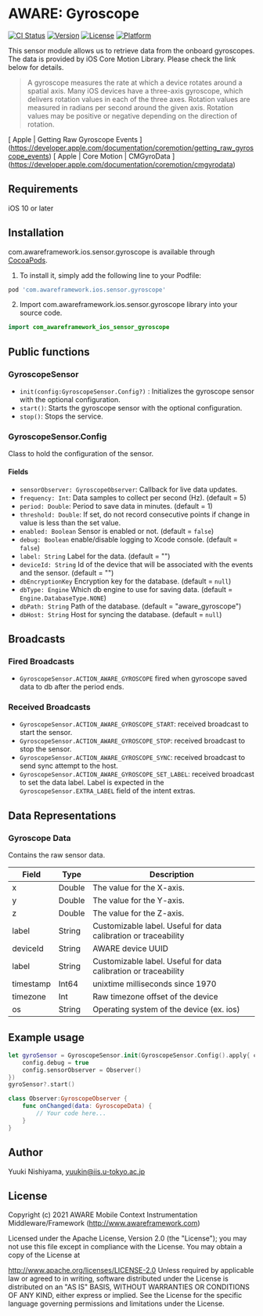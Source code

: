 # AWARE: Gyroscope

[![CI Status](https://img.shields.io/travis/awareframework/com.awareframework.ios.sensor.gyroscope.svg?style=flat)](https://travis-ci.org/awareframework/com.awareframework.ios.sensor.gyroscope)
[![Version](https://img.shields.io/cocoapods/v/com.awareframework.ios.sensor.gyroscope.svg?style=flat)](https://cocoapods.org/pods/com.awareframework.ios.sensor.gyroscope)
[![License](https://img.shields.io/cocoapods/l/com.awareframework.ios.sensor.gyroscope.svg?style=flat)](https://cocoapods.org/pods/com.awareframework.ios.sensor.gyroscope)
[![Platform](https://img.shields.io/cocoapods/p/com.awareframework.ios.sensor.gyroscope.svg?style=flat)](https://cocoapods.org/pods/com.awareframework.ios.sensor.gyroscope)

This sensor module allows us to retrieve data from the onboard gyroscopes. The data is provided by iOS Core Motion Library. Please check the link below for details. 

> A gyroscope measures the rate at which a device rotates around a spatial axis. Many iOS devices have a three-axis gyroscope, which delivers rotation values in each of the three axes. Rotation values are measured in radians per second around the given axis. Rotation values may be positive or negative depending on the direction of rotation.

[ Apple | Getting Raw Gyroscope Events ] (https://developer.apple.com/documentation/coremotion/getting_raw_gyroscope_events)
[ Apple | Core Motion | CMGyroData ] (https://developer.apple.com/documentation/coremotion/cmgyrodata)

## Requirements
iOS 10 or later

## Installation

com.awareframework.ios.sensor.gyroscope is available through [CocoaPods](https://cocoapods.org). 

1. To install it, simply add the following line to your Podfile:
```ruby
pod 'com.awareframework.ios.sensor.gyroscope'
```

2. Import com.awareframework.ios.sensor.gyroscope library into your source code.
```swift
import com_awareframework_ios_sensor_gyroscope
```

## Public functions

### GyroscopeSensor

+ `init(config:GyroscopeSensor.Config?)` : Initializes the gyroscope sensor with the optional configuration.
+ `start()`: Starts the gyroscope sensor with the optional configuration.
+ `stop()`: Stops the service.

### GyroscopeSensor.Config

Class to hold the configuration of the sensor.

#### Fields
+ `sensorObserver: GyroscopeObserver`: Callback for live data updates.
+ `frequency: Int`: Data samples to collect per second (Hz). (default = 5)
+ `period: Double`: Period to save data in minutes. (default = 1)
+ `threshold: Double`: If set, do not record consecutive points if change in value is less than the set value.
+ `enabled: Boolean` Sensor is enabled or not. (default = `false`)
+ `debug: Boolean` enable/disable logging to Xcode console. (default = `false`)
+ `label: String` Label for the data. (default = "")
+ `deviceId: String` Id of the device that will be associated with the events and the sensor. (default = "")
+ `dbEncryptionKey` Encryption key for the database. (default = `null`)
+ `dbType: Engine` Which db engine to use for saving data. (default = `Engine.DatabaseType.NONE`)
+ `dbPath: String` Path of the database. (default = "aware_gyroscope")
+ `dbHost: String` Host for syncing the database. (default = `null`)

## Broadcasts

### Fired Broadcasts

+ `GyroscopeSensor.ACTION_AWARE_GYROSCOPE` fired when gyroscope saved data to db after the period ends.

### Received Broadcasts

+ `GyroscopeSensor.ACTION_AWARE_GYROSCOPE_START`: received broadcast to start the sensor.
+ `GyroscopeSensor.ACTION_AWARE_GYROSCOPE_STOP`: received broadcast to stop the sensor.
+ `GyroscopeSensor.ACTION_AWARE_GYROSCOPE_SYNC`: received broadcast to send sync attempt to the host.
+ `GyroscopeSensor.ACTION_AWARE_GYROSCOPE_SET_LABEL`: received broadcast to set the data label. Label is expected in the `GyroscopeSensor.EXTRA_LABEL` field of the intent extras.

## Data Representations

### Gyroscope Data

Contains the raw sensor data.

| Field     | Type   | Description                                                     |
| --------- | ------ | --------------------------------------------------------------- |
| x         | Double  | The value for the X-axis.                                                |
| y         | Double  | The value for the Y-axis.                                            |
| z         | Double  | The value for the Z-axis.                                               |
| label     | String | Customizable label. Useful for data calibration or traceability |
| deviceId  | String | AWARE device UUID                                               |
| label     | String | Customizable label. Useful for data calibration or traceability |
| timestamp | Int64   | unixtime milliseconds since 1970                                |
| timezone  | Int    | Raw timezone offset of the device                          |
| os        | String | Operating system of the device (ex. ios)                    |

## Example usage
```swift
let gyroSensor = GyroscopeSensor.init(GyroscopeSensor.Config().apply{ config in
    config.debug = true
    config.sensorObserver = Observer()
})
gyroSensor?.start()
```

```swift
class Observer:GyroscopeObserver {
    func onChanged(data: GyroscopeData) {
        // Your code here...
    }
}
```

## Author

Yuuki Nishiyama, yuukin@iis.u-tokyo.ac.jp

## License

Copyright (c) 2021 AWARE Mobile Context Instrumentation Middleware/Framework (http://www.awareframework.com)

Licensed under the Apache License, Version 2.0 (the "License"); you may not use this file except in compliance with the License. You may obtain a copy of the License at

http://www.apache.org/licenses/LICENSE-2.0 Unless required by applicable law or agreed to in writing, software distributed under the License is distributed on an "AS IS" BASIS, WITHOUT WARRANTIES OR CONDITIONS OF ANY KIND, either express or implied. See the License for the specific language governing permissions and limitations under the License.

